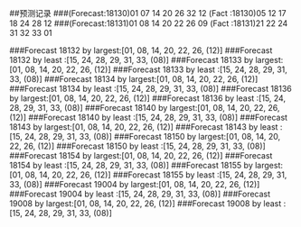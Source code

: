 ##预测记录
###(Forecast:18130)01 07 14 20 26 32 12
    (Fact   :18130)05 12 17 18 24 28 12
###(Forecast:18131)01 08 14 20 22 26 09
    (Fact   :18131)21 22 24 31 32 33 01

###Forecast 18132 by largest:[01, 08, 14, 20, 22, 26, (12)]
###Forecast 18132 by least  :[15, 24, 28, 29, 31, 33, (08)]
###Forecast 18133 by largest:[01, 08, 14, 20, 22, 26, (12)]
###Forecast 18133 by least  :[15, 24, 28, 29, 31, 33, (08)]
###Forecast 18134 by largest:[01, 08, 14, 20, 22, 26, (12)]
###Forecast 18134 by least  :[15, 24, 28, 29, 31, 33, (08)]
###Forecast 18136 by largest:[01, 08, 14, 20, 22, 26, (12)]
###Forecast 18136 by least  :[15, 24, 28, 29, 31, 33, (08)]
###Forecast 18140 by largest:[01, 08, 14, 20, 22, 26, (12)]
###Forecast 18140 by least  :[15, 24, 28, 29, 31, 33, (08)]
###Forecast 18143 by largest:[01, 08, 14, 20, 22, 26, (12)]
###Forecast 18143 by least  :[15, 24, 28, 29, 31, 33, (08)]
###Forecast 18150 by largest:[01, 08, 14, 20, 22, 26, (12)]
###Forecast 18150 by least  :[15, 24, 28, 29, 31, 33, (08)]
###Forecast 18154 by largest:[01, 08, 14, 20, 22, 26, (12)]
###Forecast 18154 by least  :[15, 24, 28, 29, 31, 33, (08)]
###Forecast 18155 by largest:[01, 08, 14, 20, 22, 26, (12)]
###Forecast 18155 by least  :[15, 24, 28, 29, 31, 33, (08)]
###Forecast 19004 by largest:[01, 08, 14, 20, 22, 26, (12)]
###Forecast 19004 by least  :[15, 24, 28, 29, 31, 33, (08)]
###Forecast 19008 by largest:[01, 08, 14, 20, 22, 26, (12)]
###Forecast 19008 by least  :[15, 24, 28, 29, 31, 33, (08)]
